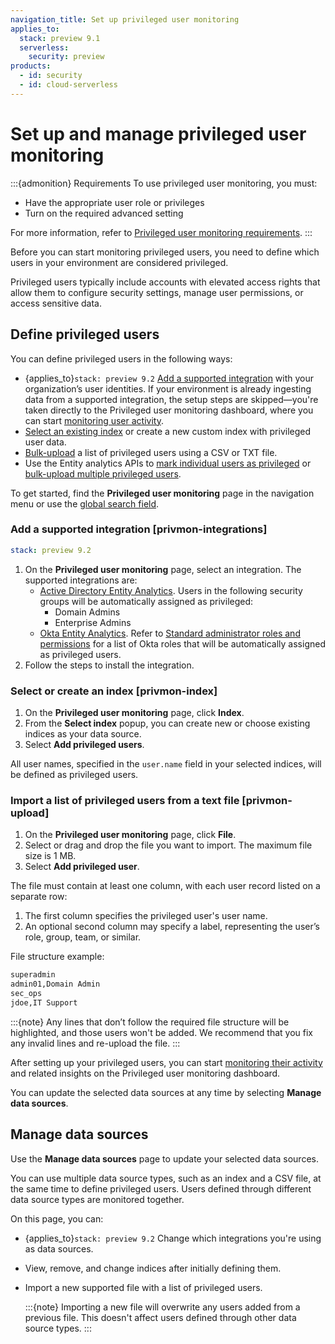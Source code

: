 ```yaml
---
navigation_title: Set up privileged user monitoring
applies_to:
  stack: preview 9.1
  serverless:
    security: preview
products:
  - id: security
  - id: cloud-serverless
---
```


# Set up and manage privileged user monitoring

:::{admonition} Requirements
To use privileged user monitoring, you must:

* Have the appropriate user role or privileges
* Turn on the required advanced setting

For more information, refer to [Privileged user monitoring requirements](/solutions/security/advanced-entity-analytics/privileged-user-monitoring-requirements.md).
:::

Before you can start monitoring privileged users, you need to define which users in your environment are considered privileged.

Privileged users typically include accounts with elevated access rights that allow them to configure security settings, manage user permissions, or access sensitive data. 

## Define privileged users

You can define privileged users in the following ways:

* {applies_to}`stack: preview 9.2` [Add a supported integration](#privmon-integrations) with your organization’s user identities. If your environment is already ingesting data from a supported integration, the setup steps are skipped—you're taken directly to the Privileged user monitoring dashboard, where you can start [monitoring user activity](/solutions/security/advanced-entity-analytics/monitor-privileged-user-activitites.md).
* [Select an existing index](#privmon-index) or create a new custom index with privileged user data.
* [Bulk-upload](#privmon-upload) a list of privileged users using a CSV or TXT file. 
* Use the Entity analytics APIs to [mark individual users as privileged]({{kib-apis}}/operation/operation-createprivmonuser) or [bulk-upload multiple privileged users]({{kib-apis}}/operation/operation-privmonbulkuploaduserscsv).

To get started, find the **Privileged user monitoring** page in the navigation menu or use the [global search field](/explore-analyze/find-and-organize/find-apps-and-objects.md).

### Add a supported integration [privmon-integrations]
```yaml {applies_to}
stack: preview 9.2
```

1. On the **Privileged user monitoring** page, select an integration. The supported integrations are:
   * [Active Directory Entity Analytics](integration-docs://reference/entityanalytics_ad.md). Users in the following security groups will be automatically assigned as privileged:
      * Domain Admins
      * Enterprise Admins
   * [Okta Entity Analytics](integration-docs://reference/entityanalytics_okta.md). Refer to [Standard administrator roles and permissions](https://help.okta.com/en-us/content/topics/security/administrators-admin-comparison.htm) for a list of Okta roles that will be automatically assigned as privileged users.
2. Follow the steps to install the integration. 

### Select or create an index [privmon-index]

1. On the **Privileged user monitoring** page, click **Index**.
2. From the **Select index** popup, you can create new or choose existing indices as your data source.
3. Select **Add privileged users**.

All user names, specified in the `user.name` field in your selected indices, will be defined as privileged users.

### Import a list of privileged users from a text file [privmon-upload]

1. On the **Privileged user monitoring** page, click **File**.
2. Select or drag and drop the file you want to import. The maximum file size is 1 MB.
3. Select **Add privileged user**.

The file must contain at least one column, with each user record listed on a separate row:

1. The first column specifies the privileged user's user name.
2. An optional second column may specify a label, representing the user’s role, group, team, or similar.

File structure example:

```txt
superadmin
admin01,Domain Admin
sec_ops
jdoe,IT Support
```

:::{note}
Any lines that don’t follow the required file structure will be highlighted, and those users won't be added. We recommend that you fix any invalid lines and re-upload the file.
:::

After setting up your privileged users, you can start [monitoring their activity](/solutions/security/advanced-entity-analytics/monitor-privileged-user-activitites.md) and related insights on the Privileged user monitoring dashboard.

You can update the selected data sources at any time by selecting **Manage data sources**.

## Manage data sources

Use the **Manage data sources** page to update your selected data sources.

You can use multiple data source types, such as an index and a CSV file, at the same time to define privileged users. Users defined through different data source types are monitored together.

On this page, you can:

* {applies_to}`stack: preview 9.2` Change which integrations you're using as data sources.
* View, remove, and change indices after initially defining them.
* Import a new supported file with a list of privileged users.

   :::{note}
   Importing a new file will overwrite any users added from a previous file. This doesn't affect users defined through other data source types.
   :::